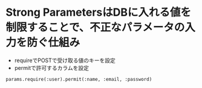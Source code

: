 # Strong ParametersはDBに入れる値を制限することで、不正なパラメータの入力を防ぐ仕組み
* requireでPOSTで受け取る値のキーを設定
* permitで許可するカラムを設定
```
params.require(:user).permit(:name, :email, :password)
```
